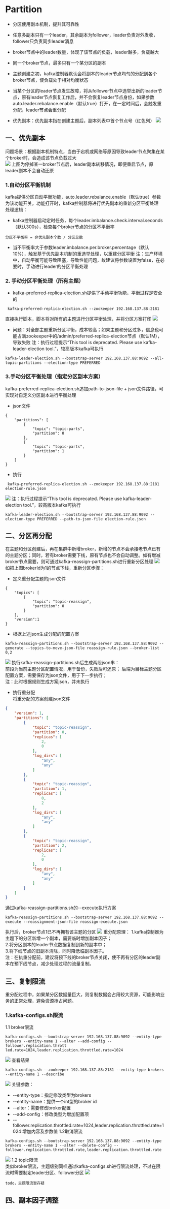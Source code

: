 # Partition
- 分区使用副本机制，提升其可靠性
- 任意多副本只有一个leader，其余副本为follower，leader负责对外发收，follower只负责同步leader消息
- broker节点中的leader数量，体现了该节点的负载，leader越多，负载越大
- 同一个broker节点，最多只有一个某分区的副本
- 主题创建之初，kafka控制器默认会将副本的leader节点均匀的分配到各个broker节点，使负载处于相对均衡状态
- 当某个分区的leader节点发生故障，将从follower节点中选举出新的leader节点，原有leader节点恢复工作后，并不会恢复leader节点身份，如果参数auto.leader.rebalance.enable（默认true）打开，在一定时间后，会触发重分配，leader节点会重分配

- 优先副本：优先副本指在创建主题后，副本列表中首个节点号（红色列）
![](pic/07Partitions/prefer-replica.png) 
## 一、优先副本
问题场景：根据副本机制特点，当由于宕机或网络等原因导致leader节点聚集在某个broker时，会造成该节点负载过大   
![](pic/07Partitions/prefer-replica-2.png) 
上图为停掉某一broker节点后，leader副本转移情况，即便重启节点，原leader副本不会自动还原
### 1.自动分区平衡机制
kafka提供分区自动平衡功能，auto.leader.rebalance.enable（默认true）参数为该功能开关，功能打开时，kafka控制器将进行优先副本的重新分区平衡处理   
处理逻辑：   
- kafka控制器启动定时任务，每个leader.imbalance.check.interval.seconds（默认300s），检查每个broker节点的分区不平衡率   
```
分区不平衡率 = 非优先副本个数 / 分区总数
```
- 当不平衡率大于参数leader.imbalance.per.broker.percentage（默认10%），触发基于优先副本机制的重选举处理，以重建分区平衡
注：生产环境中，自动平衡可能导致阻塞，导致性能问题，故建议将参数设置为false，在必要时，手动进行leader的分区平衡处理

### 2. 手动分区平衡处理（所有主题）
- kafka-preferred-replica-election.sh提供了手动平衡功能，平衡过程是安全的
```
 kafka-preferred-replica-election.sh --zookeeper 192.168.137.88:2181
```
直接执行脚本，脚本将对所有的主题进行分区平衡处理，并将分区方案打印
![](pic/07Partitions/kafka-preferred-replica-election.png) 
- 问题：对全部主题重新分区平衡，成本较高；如果主题和分区过多，信息也可能占满zookeeper中的/admin/preferred-replica-election节点（默认1M），导致失败
注：执行过程提示“This tool is deprecated. Please use kafka-leader-election tool.”，较高版本kafka可执行
```
kafka-leader-election.sh --bootstrap-server 192.168.137.88:9092 --all-topic-partitions --election-type PREFERRED
```


### 3.手动分区平衡处理（指定分区副本方案）
kafka-preferred-replica-election.sh追加path-to-json-file + json文件路径，可实现对自定义分区副本进行平衡处理
- json文件
```
{
    "partitions": [
        {
            "topic": "topic-parts",
            "partition": 0
        },
        {
            "topic": "topic-parts",
            "partition": 1
        }
    ]
}
```
- 执行
```
 kafka-preferred-replica-election.sh --zookeeper 192.168.137.88:2181 election-rule.json
```
![](pic/07Partitions/prefer-by-json-file.png) 
注：执行过程提示“This tool is deprecated. Please use kafka-leader-election tool.”，较高版本kafka可执行
```
kafka-leader-election.sh --bootstrap-server 192.168.137.88:9092 --election-type PREFERRED --path-to-json-file election-rule.json
```
 ## 二、分区再分配
在主题和分区创建后，再在集群中新增broker，新增的节点不会承接老节点已有的主题分区；同时，若有broker需要下线，原有节点也不会自动调整。如有增减broker节点需要，则可通过kafka-reassign-partitions.sh进行重新分区处理
![](pic/07Partitions/create-reaasign.png) 
 如把上图brokerId为1的节点下线，重新分区步骤：
- 定义重分配主题的json文件
```
{
    "topics": [
        {
            "topic": "topic-reassign",
            "partition": 0
        }
    ],  
    "version":1
}

```
- 根据上述json生成分配的配置方案
```
kafka-reassign-partitions.sh --bootstrap-server 192.168.137.88:9092 --generate --topics-to-move-json-file reassign-rule.json --broker-list 0,2
```
![](pic/07Partitions/reaasign-json.png) 
执行kafka-reassign-partitions.sh后生成两段json串：   
前段为当前主题分区配置情况，用于备份，失败后可还原；
后端为目标主题分区配置方案，需要保存为json文件，用于下一步执行；   
注：此时根据规则生成方案json，并未执行
- 执行重分配   
将重分配的方案创建json文件
```json
{
    "version": 1, 
    "partitions": [
        {
            "topic": "topic-reassign", 
            "partition": 0, 
            "replicas": [
                2, 
                0
            ], 
            "log_dirs": [
                "any", 
                "any"
            ]
        }, 
        {
            "topic": "topic-reassign", 
            "partition": 1, 
            "replicas": [
                0, 
                2
            ], 
            "log_dirs": [
                "any", 
                "any"
            ]
        }, 
        {
            "topic": "topic-reassign", 
            "partition": 2, 
            "replicas": [
                2, 
                0
            ], 
            "log_dirs": [
                "any", 
                "any"
            ]
        }
    ]
}
```
通过kafka-reassign-partitions.sh的--execute执行方案
```
kafka-reassign-partitions.sh --bootstrap-server 192.168.137.88:9092 --execute --reassignment-json-file reassign-execute.json
```
执行后，broker节点1已不再拥有该主题的分区
![](pic/07Partitions/reassign-execute.png) 
重分配原理：
1.kafka控制器为主题下的分区新增一个副本，需要临时增加副本因子；   
2.将分区副本的leader节点数据复制到新的副本中；   
3.将下线节点的旧副本清除，同时降低临副本因子。   
注：在执重分配前，建议将预下线的broker节点关闭，使不再有分区的leader副本在预下线节点，减少处理过程的流量复制。

## 三、复制限流
重分配过程中，如果某分区数据量巨大，则复制数据会占用较大资源，可能影响业务的正常处理，避免资源抢占问题。   
### 1.kafka-configs.sh限流
1.1 broker限流
```
kafka-configs.sh --bootstrap-server 192.168.137.88:9092 --entity-type brokers --entity-name 1 --alter --add-config --follower.replication.thrott
led.rate=1024,leader.replication.throttled.rate=1024
```
![](pic/07Partitions/config-throttle-broker.png)
查看结果   
```
kafka-configs.sh --zookeeper 192.168.137.88:2181 --entity-type brokers --entity-name 1 --describe
``` 
![](pic/07Partitions/config-throttle-describe.png) 
关键参数：
- --entity-type：指定修改类型为brokers
- --entity-name：提供一个int型的broker id
- --alter：需要修改broker配置
- --add-config：修改类型为增加配置项
- --follower.replication.throttled.rate=1024,leader.replication.throttled.rate=1024 增加内容及参数值
1.2取消限流
```
kafka-configs.sh --bootstrap-server 192.168.137.88:9092 --entity-type brokers --entity-name 1 --alter --delete-config --follower.replication.throttled.rate,leader.replication.throttled.rate
```
![](pic/07Partitions/config-delete-throttle-broker.png) 
1.2 topic限流   
类似broker限流，主题级别同样通过kafka-configs.sh进行限流处理，不过在限流时需要制定leader分区、follower分区
![](pic/07Partitions/config-throttle-topic-info.png) 

```
todo，主题限流暂存疑
```
## 四、副本因子调整
